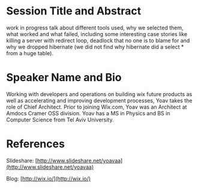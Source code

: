 Session Title and Abstract
===
work in progress
talk about different tools used, why we selected them, what worked and what failed, including some interesting case stories like killing a server with redirect loop,
deadlock that no one is to blame for and why we dropped hibernate (we did not find why hibernate did a select * from a huge table).

Speaker Name and Bio
===
Working with developers and operations on building wix future products as well as accelerating and improving
development processes, Yoav takes the role of Chief Architect. Prior to joining Wix.com, Yoav was an Architect at Amdocs Cramer OSS division.
Yoav has a MS in Physics and BS in Computer Science from Tel Aviv University.

References
===
Slideshare: [http://www.slideshare.net/yoavaa](http://www.slideshare.net/yoavaa)

Blog: [http://wix.io/](http://wix.io/)

